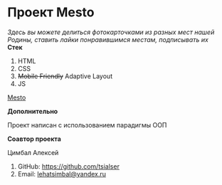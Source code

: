 # Проект Mesto

_Здесь вы можете делиться фотокарточками из разных мест нашей Родины, ставить лайки понравившимся местам, подписывать их_  
**Стек**

1. HTML
2. CSS
3. ~~Mobile Friendly~~ Adaptive Layout
4. JS

[Mesto](https://alenaismagilova.github.io/mesto-project/)

**Дополнительно**

Проект написан с использованием парадигмы ООП

**Соавтор проекта**

Цимбал Алексей

1. GitHub: https://github.com/tsialser
2. Email: lehatsimbal@yandex.ru

